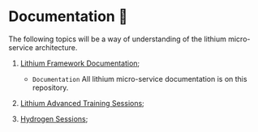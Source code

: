 # Documentation 📄

The following topics will be a way of understanding of the lithium micro-service architecture.


1. [Lithium Framework Documentation](https://github.com/primaverabss/lithium-documentation-shared);

    - `Documentation` All lithium micro-service documentation is on this repository.

3. [Lithium Advanced Training Sessions](https://github.com/primaverabss/lithium-documentation-shared/blob/main/docs/training/README.md);

4. [Hydrogen Sessions](https://github.com/primaverabss/lithium-documentation-shared/blob/main/docs/training/hydrogen-sessions.md);